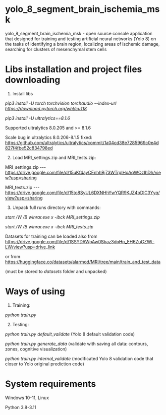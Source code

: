 # yolo_8_segment_brain_ischemia_msk
yolo_8_segment_brain_ischemia_msk - open source console application that designed for training and testing artificial neural networks (Yolo 8) on the tasks of identifying a brain region, localizing areas of ischemic damage, searching for clusters of mesenchymal stem cells

# Libs installation and project files downloading
1. Install libs

_pip3 install -U torch torchvision torchaudio --index-url https://download.pytorch.org/whl/cu118_

_pip3 install -U ultralytics==8.1.6_

Supported ultralytics 8.0.205 and >= 8.1.6

Scale bug in ultralytics 8.0.206-8.1.5 fixed: https://github.com/ultralytics/ultralytics/commit/1a04cd38e7285969c0e4d827f4fbe52c834798ed

2. Load MRI_settings.zip and MRI_tests.zip: 

MRI_settings.zip --- https://drive.google.com/file/d/15uKf4ayCEnhhBj73WTrgIHoAqWOzlhDh/view?usp=sharing

MRI_tests.zip --- https://drive.google.com/file/d/15to8SyUL6DXNHhYwYQR9KJZ4bDlC3Yyq/view?usp=sharing

3. Unpack full runs directory with commands: 

_start /W /B winrar.exe x -ibck MRI_settings.zip_

_start /W /B winrar.exe x -ibck MRI_tests.zip_

Datasets for training can be loaded also from 
https://drive.google.com/file/d/1SSYDAWpAw0Sbaz3dpHn_EH6ZuGZWt-LW/view?usp=drive_link

or from https://huggingface.co/datasets/alarmod/MRI/tree/main/train_and_test_data

(must be stored to _datasets_ folder and unpacked)

# Ways of using
1. Training:

_python train.py_

2. Testing: 

_python train.py default_validate_ (Yolo 8 default validation code)

_python train.py generate_data_ (validate with saving all data: contours, zones, cognitive visualization)

_python train.py internal_validate_ (modificated Yolo 8 validation code that closer to Yolo original prediction code)

# System requirements
Windows 10-11, Linux

Python 3.8-3.11
